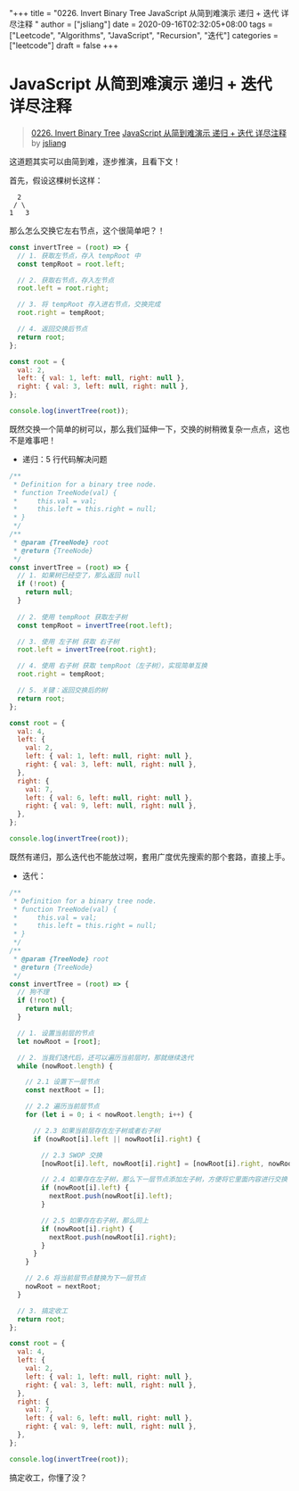 "+++
title = "0226. Invert Binary Tree JavaScript 从简到难演示 递归 + 迭代 详尽注释 "
author = ["jsliang"]
date = 2020-09-16T02:32:05+08:00
tags = ["Leetcode", "Algorithms", "JavaScript", "Recursion", "迭代"]
categories = ["leetcode"]
draft = false
+++

# JavaScript 从简到难演示 递归 + 迭代 详尽注释

> [0226. Invert Binary Tree](https://leetcode-cn.com/problems/invert-binary-tree/)
> [JavaScript 从简到难演示 递归 + 迭代 详尽注释](https://leetcode-cn.com/problems/invert-binary-tree/solution/javascript-cong-jian-dao-nan-yan-shi-di-gui-die-da/) by [jsliang](https://leetcode-cn.com/u/jsliang/)


这道题其实可以由简到难，逐步推演，且看下文！

首先，假设这棵树长这样：

```
  2
 / \
1   3
```

那么怎么交换它左右节点，这个很简单吧？！

```js
const invertTree = (root) => {
  // 1. 获取左节点，存入 tempRoot 中
  const tempRoot = root.left;

  // 2. 获取右节点，存入左节点
  root.left = root.right;

  // 3. 将 tempRoot 存入进右节点，交换完成
  root.right = tempRoot;

  // 4. 返回交换后节点
  return root;
};

const root = {
  val: 2,
  left: { val: 1, left: null, right: null },
  right: { val: 3, left: null, right: null },
};

console.log(invertTree(root));
```

既然交换一个简单的树可以，那么我们延伸一下，交换的树稍微复杂一点点，这也不是难事吧！

* 递归：5 行代码解决问题

```js
/**
 * Definition for a binary tree node.
 * function TreeNode(val) {
 *     this.val = val;
 *     this.left = this.right = null;
 * }
 */
/**
 * @param {TreeNode} root
 * @return {TreeNode}
 */
const invertTree = (root) => {
  // 1. 如果树已经空了，那么返回 null
  if (!root) {
    return null;
  }
  
  // 2. 使用 tempRoot 获取左子树
  const tempRoot = invertTree(root.left);

  // 3. 使用 左子树 获取 右子树
  root.left = invertTree(root.right);

  // 4. 使用 右子树 获取 tempRoot（左子树），实现简单互换
  root.right = tempRoot;

  // 5. 关键：返回交换后的树
  return root;
};

const root = {
  val: 4,
  left: {
    val: 2,
    left: { val: 1, left: null, right: null },
    right: { val: 3, left: null, right: null },
  },
  right: {
    val: 7,
    left: { val: 6, left: null, right: null },
    right: { val: 9, left: null, right: null },
  },
};

console.log(invertTree(root));
```

既然有递归，那么迭代也不能放过啊，套用广度优先搜索的那个套路，直接上手。

* 迭代：

```js
/**
 * Definition for a binary tree node.
 * function TreeNode(val) {
 *     this.val = val;
 *     this.left = this.right = null;
 * }
 */
/**
 * @param {TreeNode} root
 * @return {TreeNode}
 */
const invertTree = (root) => {
  // 狗不理
  if (!root) {
    return null;
  }

  // 1. 设置当前层的节点
  let nowRoot = [root];

  // 2. 当我们迭代后，还可以遍历当前层时，那就继续迭代
  while (nowRoot.length) {

    // 2.1 设置下一层节点
    const nextRoot = [];

    // 2.2 遍历当前层节点
    for (let i = 0; i < nowRoot.length; i++) {

      // 2.3 如果当前层存在左子树或者右子树
      if (nowRoot[i].left || nowRoot[i].right) {

        // 2.3 SWOP 交换
        [nowRoot[i].left, nowRoot[i].right] = [nowRoot[i].right, nowRoot[i].left];

        // 2.4 如果存在左子树，那么下一层节点添加左子树，方便将它里面内容进行交换
        if (nowRoot[i].left) {
          nextRoot.push(nowRoot[i].left);
        }

        // 2.5 如果存在右子树，那么同上
        if (nowRoot[i].right) {
          nextRoot.push(nowRoot[i].right);
        }
      }
    }

    // 2.6 将当前层节点替换为下一层节点
    nowRoot = nextRoot;
  }

  // 3. 搞定收工
  return root;
};

const root = {
  val: 4,
  left: {
    val: 2,
    left: { val: 1, left: null, right: null },
    right: { val: 3, left: null, right: null },
  },
  right: {
    val: 7,
    left: { val: 6, left: null, right: null },
    right: { val: 9, left: null, right: null },
  },
};

console.log(invertTree(root));
```

搞定收工，你懂了没？
